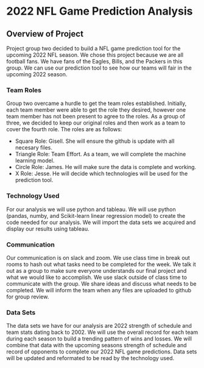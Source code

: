 # 2022 NFL Game Prediction Analysis

## Overview of Project
Project group two decided to build a NFL game prediction tool for the upcoming 2022 NFL season. We chose this project because we are all football fans. We have fans of the Eagles, Bills, and the Packers in this group. We can use our prediction tool to see how our teams will fair in the upcoming 2022 season.
  
### Team Roles
Group two overcame a hurdle to get the team roles established. Initially, each team member were able to get the role they desired, however one team member has not been present to agree to the roles. As a group of three, we decided to keep our original roles and then work as a team to cover the fourth role. The roles are as follows:

- Square Role: Gisell. She will ensure the github is update with all necesary files. 
- Triangle Role: Team Effort. As a team, we will complete the machine learning model. 
- Circle Role: James. He will make sure the data is complete and working. 
- X Role: Jesse. He will decide which technologies will be used for the prediction tool.

### Technology Used
For our analysis we will use python and tableau. We will use python (pandas, numby, and Scikit-learn linear regression model) to create the code needed for our analysis. We will import the data sets we acquired and display our results using tableau.

### Communication
Our communication is on slack and zoom. We use class time in break out rooms to hash out what tasks need to be completed for the week. We talk it out as a group to make sure everyone understands our final project and what we would like to accomplish. We use slack outside of class time to communicate with the group. We share ideas and discuss what needs to be completed. We will inform the team when any files are uploaded to github for group review. 
    
### Data Sets
The data sets we have for our analysis are 2022 strength of schedule and team stats dating back to 2002. We will use the overall record for each team during each season to build a trending pattern of wins and losses. We will combine that data with the upcoming seasons strength of schedule and record of opponents to complete our 2022 NFL game predictions. Data sets will be updated and reformated to be read by the technology used. 
